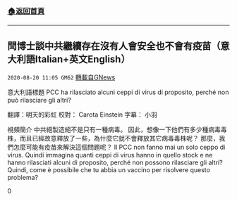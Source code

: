 ###  [:house:返回首頁](https://github.com/ourhimalayas/txt)
---

## 閆博士談中共繼續存在沒有人會安全也不會有疫苗（意大利語Italian+英文English）
`2020-08-20 11:05 GM62` [轉載自GNews](https://gnews.org/zh-hant/307602/)

意大利語標題 PCC ha rilasciato alcuni ceppi di virus di proposito, perché non può rilasciare gli altri?

翻譯：明天的彩虹 校對： Carota Einstein 字幕： 小羽

視頻簡介
中共絕製造絕不是只有一種病毒。 因此，想像一下他們有多少種病毒毒株，而且已經故意釋放了一些，為什麼它就不會釋放其它病毒毒株呢？ 那麼，我們怎麼可能有疫苗來解決這個問題呢？
Il PCC non fanno mai un solo ceppo di virus. Quindi immagina quanti ceppi di virus hanno in quello stock e ne hanno rilasciati alcuni di proposito, perché non possono rilasciare gli altri? Quindi, come è possibile che tu abbia un vaccino per risolvere questo problema?



0
